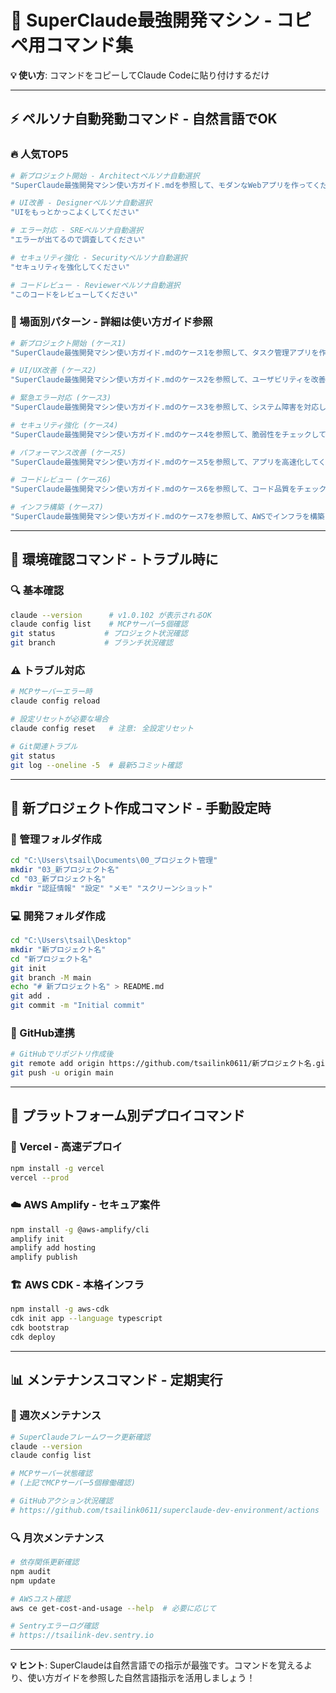 # 🚀 SuperClaude最強開発マシン - コピペ用コマンド集

**💡 使い方**: コマンドをコピーしてClaude Codeに貼り付けするだけ

---

## ⚡ **ペルソナ自動発動コマンド** - 自然言語でOK

### **🔥 人気TOP5**
```bash
# 新プロジェクト開始 - Architectペルソナ自動選択
"SuperClaude最強開発マシン使い方ガイド.mdを参照して、モダンなWebアプリを作ってください"

# UI改善 - Designerペルソナ自動選択
"UIをもっとかっこよくしてください"

# エラー対応 - SREペルソナ自動選択
"エラーが出てるので調査してください"

# セキュリティ強化 - Securityペルソナ自動選択
"セキュリティを強化してください"

# コードレビュー - Reviewerペルソナ自動選択
"このコードをレビューしてください"
```

### **🎯 場面別パターン** - 詳細は使い方ガイド参照
```bash
# 新プロジェクト開始 (ケース1)
"SuperClaude最強開発マシン使い方ガイド.mdのケース1を参照して、タスク管理アプリを作ってください"

# UI/UX改善 (ケース2)
"SuperClaude最強開発マシン使い方ガイド.mdのケース2を参照して、ユーザビリティを改善してください"

# 緊急エラー対応 (ケース3)
"SuperClaude最強開発マシン使い方ガイド.mdのケース3を参照して、システム障害を対応してください"

# セキュリティ強化 (ケース4)
"SuperClaude最強開発マシン使い方ガイド.mdのケース4を参照して、脆弱性をチェックしてください"

# パフォーマンス改善 (ケース5)
"SuperClaude最強開発マシン使い方ガイド.mdのケース5を参照して、アプリを高速化してください"

# コードレビュー (ケース6)
"SuperClaude最強開発マシン使い方ガイド.mdのケース6を参照して、コード品質をチェックしてください"

# インフラ構築 (ケース7)
"SuperClaude最強開発マシン使い方ガイド.mdのケース7を参照して、AWSでインフラを構築してください"
```

---

## 🔧 **環境確認コマンド** - トラブル時に

### **🔍 基本確認**
```bash
claude --version      # v1.0.102 が表示されるOK
claude config list    # MCPサーバー5個確認
git status           # プロジェクト状況確認
git branch           # ブランチ状況確認
```

### **⚠️ トラブル対応**
```bash
# MCPサーバーエラー時
claude config reload

# 設定リセットが必要な場合
claude config reset   # 注意: 全設定リセット

# Git関連トラブル
git status
git log --oneline -5  # 最新5コミット確認
```

---

## 📁 **新プロジェクト作成コマンド** - 手動設定時

### **📂 管理フォルダ作成**
```bash
cd "C:\Users\tsail\Documents\00_プロジェクト管理"
mkdir "03_新プロジェクト名"
cd "03_新プロジェクト名"
mkdir "認証情報" "設定" "メモ" "スクリーンショット"
```

### **💻 開発フォルダ作成**
```bash
cd "C:\Users\tsail\Desktop"
mkdir "新プロジェクト名"
cd "新プロジェクト名"
git init
git branch -M main
echo "# 新プロジェクト名" > README.md
git add .
git commit -m "Initial commit"
```

### **🔗 GitHub連携**
```bash
# GitHubでリポジトリ作成後
git remote add origin https://github.com/tsailink0611/新プロジェクト名.git
git push -u origin main
```

---

## 🎯 **プラットフォーム別デプロイコマンド**

### **🚀 Vercel** - 高速デプロイ
```bash
npm install -g vercel
vercel --prod
```

### **☁️ AWS Amplify** - セキュア案件
```bash
npm install -g @aws-amplify/cli
amplify init
amplify add hosting
amplify publish
```

### **🏗️ AWS CDK** - 本格インフラ
```bash
npm install -g aws-cdk
cdk init app --language typescript
cdk bootstrap
cdk deploy
```

---

## 📊 **メンテナンスコマンド** - 定期実行

### **🔄 週次メンテナンス**
```bash
# SuperClaudeフレームワーク更新確認
claude --version
claude config list

# MCPサーバー状態確認
# (上記でMCPサーバー5個稼働確認)

# GitHubアクション状況確認
# https://github.com/tsailink0611/superclaude-dev-environment/actions
```

### **🔍 月次メンテナンス**
```bash
# 依存関係更新確認
npm audit
npm update

# AWSコスト確認
aws ce get-cost-and-usage --help  # 必要に応じて

# Sentryエラーログ確認
# https://tsailink-dev.sentry.io
```

---

**💡 ヒント**: SuperClaudeは自然言語での指示が最強です。コマンドを覚えるより、使い方ガイドを参照した自然言語指示を活用しましょう！